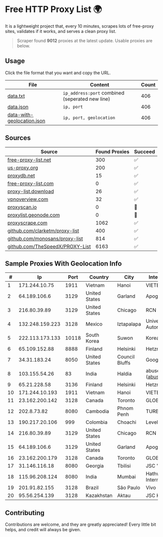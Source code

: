 
# Free HTTP Proxy List 🌍

It is a lightweight project that, every 10 minutes, scrapes lots of free-proxy sites, validates if it works, and serves a clean proxy list.


> Scraper found **9012** proxies at the latest update. Usable proxies are below.

## Usage

Click the file format that you want and copy the URL.


|File|Content|Count|
|----|-------|-----|
|[data.txt](https://raw.githubusercontent.com/themiralay/Proxy-List-World/master/data.txt)|`ip_address:port` combined (seperated new line)|406|
|[data.json](https://raw.githubusercontent.com/themiralay/Proxy-List-World/master/data.json)|`ip, port`|406|
|[data-with-geolocation.json](https://raw.githubusercontent.com/themiralay/Proxy-List-World/master/data-with-geolocation.json)|`ip, port, geolocation`|406|

## Sources

|Source|Found Proxies|Succeed|
|------|-------------|-------|
|[free-proxy-list.net](https://free-proxy-list.net)|300|✅|
|[us-proxy.org](https://www.us-proxy.org)|200|✅|
|[proxydb.net](http://proxydb.net)|15|✅|
|[free-proxy-list.com](https://free-proxy-list.com/?page=&port=&type%5B%5D=http&type%5B%5D=https&up_time=0&search=Search)|0|✅|
|[proxy-list.download](https://www.proxy-list.download/HTTP)|26|✅|
|[vpnoverview.com](https://vpnoverview.com/privacy/anonymous-browsing/free-proxy-servers)|32|✅|
|[proxyscan.io](https://www.proxyscan.io)|0|🚫|
|[proxylist.geonode.com](https://proxylist.geonode.com/api/proxy-list?limit=300&page=1&sort_by=lastChecked&sort_type=desc&protocols=http,https)|0|🚫|
|[proxyscrape.com](https://api.proxyscrape.com/v2/?request=displayproxies&protocol=http&timeout=10000&country=all&ssl=all&anonymity=all)|1062|✅|
|[github.com/clarketm/proxy-list](https://raw.githubusercontent.com/clarketm/proxy-list/master/proxy-list-raw.txt)|400|✅|
|[github.com/monosans/proxy-list](https://raw.githubusercontent.com/monosans/proxy-list/main/proxies/http.txt)|814|✅|
|[github.com/TheSpeedX/PROXY-List](https://raw.githubusercontent.com/TheSpeedX/PROXY-List/master/http.txt)|6163|✅|


## Sample Proxies With Geolocation Info

|#|Ip|Port|Country|City|Internet Service Provider|
|-|--|----|-------|----|-------------------------|
|1|171.244.10.75|1911|Vietnam|Hanoi|VIETEL|
|2|64.189.106.6|3129|United States|Garland|Apogee Telecom Inc.|
|3|216.80.39.89|3129|United States|Chicago|RCN|
|4|132.248.159.223|3128|Mexico|Iztapalapa|Universidad Nacional Autonoma de Mexico|
|5|222.113.173.133|10118|South Korea|Suwon|Korea Telecom|
|6|65.109.152.88|8888|Finland|Helsinki|Hetzner Online GmbH|
|7|34.31.183.24|8050|United States|Council Bluffs|Google LLC|
|8|103.155.54.26|83|India|Haldia|abuse-mailbox: (abuse@pegasuswave.com)|
|9|65.21.228.58|3136|Finland|Helsinki|Hetzner Online GmbH|
|10|171.244.10.193|1911|Vietnam|Hanoi|VIETEL|
|11|23.162.200.142|3128|Canada|Toronto|GLOBALTELEHOST Corp.|
|12|202.8.73.82|8080|Cambodia|Phnom Penh|TURBOTECH CO., LTD.|
|13|190.217.20.106|999|Colombia|Choachi|Level 3 Colombia S.A|
|14|216.80.39.89|3129|United States|Chicago|RCN|
|15|64.189.106.6|3129|United States|Garland|Apogee Telecom Inc.|
|16|23.162.200.179|3128|Canada|Toronto|GLOBALTELEHOST Corp.|
|17|31.146.116.18|8080|Georgia|Tbilisi|JSC "Silknet"|
|18|115.96.208.124|8080|India|Mumbai|Hathway IP over Cable Internet Access|
|19|201.91.82.155|3128|Brazil|São Paulo|Vivo|
|20|95.56.254.139|3128|Kazakhstan|Aktau|JSC Kazakhtelecom|



## Contributing

Contributions are welcome, and they are greatly appreciated! Every
little bit helps, and credit will always be given.

